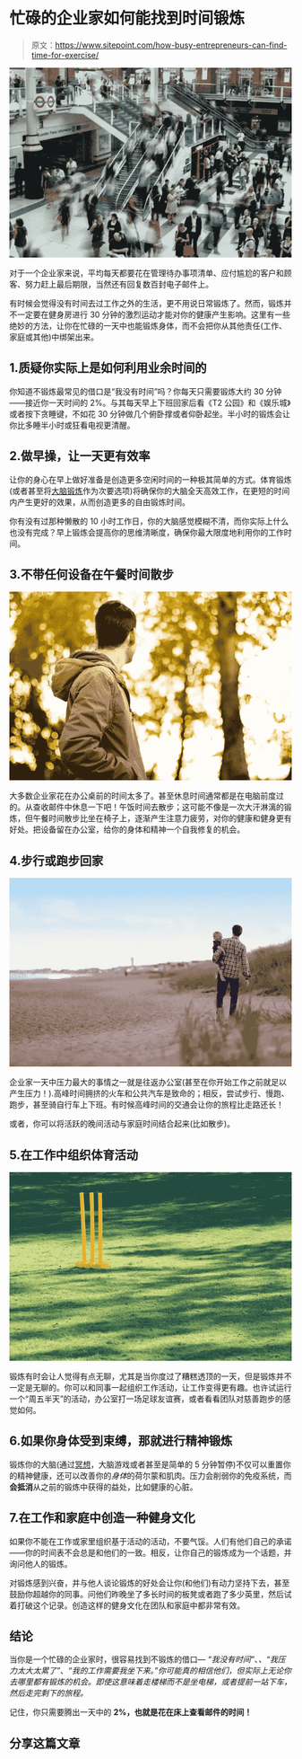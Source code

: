 # 忙碌的企业家如何能找到时间锻炼

> 原文：<https://www.sitepoint.com/how-busy-entrepreneurs-can-find-time-for-exercise/>

![Finding time for exercise as a busy entrepreneur](img/99231195c19868cc104647bacf23aaf2.png)

对于一个企业家来说，平均每天都要花在管理待办事项清单、应付尴尬的客户和顾客、努力赶上最后期限，当然还有回复数百封电子邮件上。

有时候会觉得没有时间去过工作之外的生活，更不用说日常锻炼了。然而，锻炼并不一定要在健身房进行 30 分钟的激烈运动才能对你的健康产生影响。这里有一些绝妙的方法，让你在忙碌的一天中也能锻炼身体，而不会把你从其他责任(工作、家庭或其他)中绑架出来。

## 1.质疑你实际上是如何利用业余时间的

你知道不锻炼最常见的借口是“我没有时间”吗？你每天只需要锻炼大约 30 分钟——接近你一天时间的 2%。与其每天早上下班回家后看《T2 公园》和《娱乐城》或者按下贪睡键，不如花 30 分钟做几个俯卧撑或者仰卧起坐。半小时的锻炼会让你比多睡半小时或狂看电视更清醒。

## 2.做早操，让一天更有效率

让你的身心在早上做好准备是创造更多空闲时间的一种极其简单的方式。体育锻炼(或者甚至将[大脑锻炼](https://www.sitepoint.com/8-brain-warm-up-exercises-for-mental-clarity-in-the-morning/)作为次要选项)将确保你的大脑全天高效工作，在更短的时间内产生更好的效果，从而创造更多的自由锻炼时间。

你有没有过那种懒散的 10 小时工作日，你的大脑感觉模糊不清，而你实际上什么也没有完成？早上锻炼会提高你的思维清晰度，确保你最大限度地利用你的工作时间。

## 3.不带任何设备在午餐时间散步

![A device-free lunchtime stroll](img/85cdfd8c1df99d43b028da6e365a8b71.png)

大多数企业家花在办公桌前的时间太多了。甚至休息时间通常都是在电脑前度过的。从查收邮件中休息一下吧！午饭时间去散步；这可能不像是一次大汗淋漓的锻炼，但午餐时间散步比坐在椅子上，逐渐产生注意力疲劳，对你的健康和健身更有好处。把设备留在办公室，给你的身体和精神一个自我修复的机会。

## 4.步行或跑步回家

![Swapping family or commuting times for walking](img/8159fec420a0342785d5641d017d7d4d.png)

企业家一天中压力最大的事情之一就是往返办公室(甚至在你开始工作之前就足以产生压力！).高峰时间拥挤的火车和公共汽车是致命的；相反，尝试步行、慢跑、跑步，甚至骑自行车上下班。有时候高峰时间的交通会让你的旅程比走路还长！

或者，你可以将活跃的晚间活动与家庭时间结合起来(比如散步)。

## 5.在工作中组织体育活动

![Schedule work activities](img/1051bc60b4452f2a4dd82f646953ea7a.png)

锻炼有时会让人觉得有点无聊，尤其是当你度过了糟糕透顶的一天，但是锻炼并不一定是无聊的。你可以和同事一起组织工作活动，让工作变得更有趣。也许试运行一个“周五半天”的活动，办公室打一场足球友谊赛，或者看看团队对慈善跑步的感觉如何。

## 6.如果你身体受到束缚，那就进行精神锻炼

锻炼你的大脑(通过[冥想](https://www.sitepoint.com/the-entrepreneurs-quickstart-guide-to-mindfulness-meditation/)，大脑游戏或者甚至是简单的 5 分钟暂停)不仅可以重置你的精神健康，还可以改善你的*身体*的荷尔蒙和肌肉。压力会削弱你的免疫系统，而**会抵消**从之前的锻炼中获得的益处，比如健康的心脏。

## 7.在工作和家庭中创造一种健身文化

如果你不能在工作或家里组织基于活动的活动，不要气馁。人们有他们自己的承诺——你的时间表不会总是和他们的一致。相反，让你自己的锻炼成为一个话题，并询问他人的锻炼。

对锻炼感到兴奋，并与他人谈论锻炼的好处会让你(和他们)有动力坚持下去，甚至鼓励你超越你的同事。问他们昨晚坐了多长时间的板凳或者跑了多少英里，然后试着打破这个记录。创造这样的健身文化在团队和家庭中都非常有效。

## 结论

当你是一个忙碌的企业家时，很容易找到不锻炼的借口— *“我没有时间”*、*、“我压力太大太累了”*、*“我的工作需要我坐下来。”你可能真的相信他们，但实际上无论你去哪里都有锻炼的机会。即使这意味着走楼梯而不是坐电梯，或者提前一站下车，然后走完剩下的旅程。*

记住，你只需要腾出一天中的 **2%，也就是花在床上查看邮件的时间！**

## 分享这篇文章